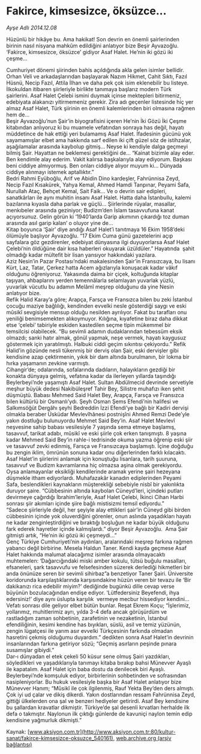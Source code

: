 # Fakirce, kimsesizce, öksüzce...

*Ayşe Adlı 2014.12.08*

<div class="pNewsDetailMainContent" itemprop="articleBody">
 <p>
  Hüzünlü bir hikâye bu. Ama hakikat! Son devrin en önemli şairlerinden birinin nasıl nisyana mahkûm edildiğini anlatıyor bize Beşir Ayvazoğlu. ‘Fakirce, kimsesizce, öksüzce’ gidiyor Asaf Halet. He’nin iki gözü iki çeşme…
 </p>
 <p>
  Cumhuriyet dönemi şiirinden bahis açıldığında akla gelen isimler bellidir. Orhan Veli ve arkadaşlarından başlayarak Nazım Hikmet, Cahit Sıktı, Fazıl Hüsnü, Necip Fazıl, Attila İlhan ve daha pek çok isim eklenebilir bu listeye. İlkokuldan itibaren şiirleriyle birlikte tanımaya başlarız modern Türk şairlerini. Asaf Halet Çelebi ismini duymak içinse mektepleri bitirmeniz, edebiyata alakanızı yitirmemeniz gerekir. Zira adı geçenler listesinde hiç yer almaz Asaf Halet, Türk şiirinin en önemli kalemlerinden biri olmasına rağmen hem de…
  <br/>
  Beşir Ayvazoğlu’nun Şair’in biyografisini içeren He’nin İki Gözü İki Çeşme kitabından anlıyoruz ki bu muamele vefatından sonraya has değil, hayatı müddetince de hak ettiği yeri bulamamış Asaf Halet. İfadesinin gücünü yok sayamamışlar elbet ama hakkında sarf edilen iki çift güzel söz de istihzalar, aşağılamalar arasında kaybolup gitmiş… Neyse ki kendiyle dalga geçmeyi bilmiş Şair. Hayattan ne beklemesi gerektiğini de… “Kainat bizimle alay eder. Ben kendimle alay ederim. Vakit kalırsa başkalarıyla alay ediyorum. Başkası beni ciddiye almıyormuş. Ben onları ciddiye alıyor muyum ki… Dünyada ciddiye alınmayı istemek aptallıktır.”
  <br/>
  Bedri Rahmi Eyüboğlu, Arif ve Abidin Dino kardeşler, Fahrünnisa Zeyd, Necip Fazıl Kısakürek, Yahya Kemal, Ahmed Hamdi Tanpınar, Peyami Safa, Nurullah Ataç, Behçet Kemal, Sait Faik… Ve o devrin sair edipleri, sanatkârları ile aynı muhitin insanı Asaf Halet. Hatta daha İstanbullu, kalemi bazılarına kıyasla daha parlak ve güçlü… Şiirlerinde rüyalar, masallar, menkıbeler arasında geziniyor; Budizm’den İslam tasavvufuna kanat açıyorsunuz. Gelin görün ki ‘1940’larda Garip akımının çıkardığı toz duman arasında asıl garip kalan’ o oluyor yine de…
  <br/>
  Kitap boyunca ‘Şair’ diye andığı Asaf Halet’i tanıtmaya 16 Ekim 1958’deki ölümüyle başlıyor Ayvazoğlu. “17 Ekim Cuma günü gazetelerini açıp sayfalara göz gezdirenler, edebiyat dünyasına ilgi duyuyorlarsa Asaf Halet Çelebi’nin öldüğüne dair kısa haberleri okuyarak üzüldüler.” Hayatında  şahit olmadığı kadar mültefit bir lisan yansıyor hakkındaki yazılara.
  <br/>
  Aziz Nesin’in Pazar Postası’ndaki makalesinden Şair’in Fransızcaya, bu lisanı Kürt, Laz, Tatar, Çerkez hatta Acem ağızlarıyla konuşacak kadar vâkıf olduğunu öğreniyoruz. Yakasında daima bir çiçek, koltuğunda kitaplar taşıyan, ahbaplarını yerden temennâlarla selamlayan yuvarlak yüzlü, yuvarlak vücutlu bu adamın Melâmî meşrep olduğunu da yine Nesin anlatıyor bize.
  <br/>
  Refik Halid Karay’a göre; Arapça, Farsça ve Fransızca bilen bu zeki İstanbul çocuğu maziye bağlılığı, kendinden evvelki nesle gösterdiği saygı ve eski mûsikî sevgisiyle mensup olduğu nesilden ayrılıyor. Fakat bu tarafları onu yeniliği benimsemekten alıkoymuyor. Kılığına, kıyafetine biraz daha dikkat etse ‘çelebi’ tabiriyle eskiden kastedilen seçme tipin mükemmel bir temsilcisi olabilecek. “Bu sevimli adamın dudaklarından tebessüm eksik olmazdı; sanki hatır almak, gönül yapmak, neşe vermek, hayatı kaygusuz göstermek için yaratılmıştı. Halbuki ciddi geçim sıkıntısı çekiyordu.” Refik Halid’in gözünde nesli tükenmiş bir derviş olan Şair, eski dervişler gibi kendisine azap çektirmenin, yıkık bir dam altında burulmanın, bir lokma bir hırka yaşamanın zevkine varmıştı.
  <br/>
  Cihangir’de; odalarında, sofalarında dadıların, halayıkların gezdiği bir konakta dünyaya gelmiş, vefatına kadar da ilerleyen yıllarda taşındığı Beylerbeyi’nde yaşamıştı Asaf Halet. Sultan Abdülmecid devrinde servetiyle meşhur büyük dedesi Nakibüleşref Tahir Bey, Silistre muhafızı iken şehit düşmüştü. Babası Mehmed Said Halet Bey, Arapça, Farsça ve Fransızca bilen kültürlü bir Osmanlı’ydı. Şeyh Osman Şems Efendi’nin halifesi ve Salkımsöğüt Dergâhı şeyhi Bedreddin İzzi Efendi’ye bağlı bir Kadiri dervişi olmakla beraber Üsküdar Mevlevîhânesi postnişîni Ahmed Remzi Dede’yle yakın dostluğu bulunuyordu Mehmet Said Bey’in. Asaf Halet Mevlevî neşvesine sahip babası vesilesiyle 7 yaşında sema etmeye başlamış, tasavvuf, tarikat adabı, mûsikî ve eski şiirle çok erken tanışmıştı. 8 yaşına kadar Mehmed Said Bey’in rahle-i tedrisinde okuma yazma öğrenip eski şiir ve tasavvuf zevki edinmiş, Farsça ve Fransızcaya başlamıştı. İçine doğduğu bu zengin iklim, ömrünün sonuna kadar onu diğerlerinden farklı kılacaktı.
  <br/>
  Asaf Halet’in şiirlerini anlamak için konuştuğu lisanlara, tarih şuuruna, tasavvuf ve Budizm kavramlarına hiç olmazsa aşina olmak gerekiyordu. Oysa anlamayanlar eksikliği kendilerinde aramak yerine şairi hezeyana düşmekle itham ediyorlardı. Muhafazakâr kanadın ediplerinden Peyami Safa, beslendikleri kaynakların müşterekliği sebebiyle nisbî bir yakınlıkta duruyor şaire. “Cübbesinin altında kaybolan Cüneyd’leri, içindeki putları devirmeye çağırdığı İbrahim’leriyle, Asaf Halet Çelebi, İkinci Cihan Harbi sonrası şiir akımları içinde şiire bağlı mistisizmi temsil ediyordu.”
  <br/>
  “Sadece şiirleriyle değil, her şeyiyle alay ettikleri şair’in Cüneyd gibi birden cübbesinin içinde yok oluverdiğini görenler, onun aslında yaşadıkları hayatı ne kadar zenginleştirdiğini ve bıraktığı boşluğun ne kadar büyük olduğunu fark ederek hayretler içinde kalmışlardı.” diyor Beşir Ayvazoğlu.  Ama Şair gitmişti artık, “He’nin iki gözü iki çeşmeydi…”
  <br/>
  Genç Türkiye Cumhuriyeti’nin aydınları, aralarındaki meşrep farkına rağmen yabancı değil birbirine. Mesela Haldun Taner. Kendi kayda geçmese Asaf Halet hakkında malumat alacağımız isimler arasında olmayacaktı muhtemelen: ‘Dağarcığındaki miski amber kokulu, tütsü buğulu masalları, efsaneleri, şark tasavvufu ve felsefesinden süzerek derlediği hikmetleri bir anda önünüze seren bir sevimli sihirbaz”a benzetiyor Taner Şairi. Üniversite koridorunda karşılaştıklarında karşısındakine hüzün veren bir tevazu ile ‘Bir dakikanızı rica edebilir miyim?’ dediğinde bugünkü dille cevap verse büyünün bozulacağından endişe ediyor. ‘Lütfedersiniz Beyefendi, ihya edersiniz!’ diye aynı üslupta karşılık  vermeye mecbur hissediyor kendini…
  <br/>
  Vefatı sonrası dile geliyor elbet bütün bunlar. Reşat Ekrem Koçu; “İşlerimiz, yollarımız, muhitlerimiz ayrı, yılda 3-4 defa ancak görüşürdüm ve rastladığım zaman sohbetinin, zarafetinin ve nezaketinin, İstanbul efendiliğinin, kesimi kendine has bıyıkları, süslü, asil ve temiz yüzünün, zengin lügatçesi ile yarım asır evvelki Türkçesinin farkında olmadan hasretini çekmiş olduğumu duyardım.” dedikten sonra Asaf Halet’in devrinin insanlarından farkına getiriyor sözü; “Geçmiş asırların peşinde pınara susamışlar gibiydi.”
  <br/>
  Dar-ı dünyadan el etek çekeli 50 küsur sene olmuş Şairi yazdıkları, söyledikleri ve yaşadıklarıyla tanımayı kitaba bırakıp bahsi Münevver Ayaşlı ile kapatalım. Asaf Halet için baba dostu da denilecek biri Ayaşlı. Beylerbeyi’nde komşuluk ediyor, birbirlerinin sohbetinden ve sofrasından nasipleniyorlar. Bu hukuk vesilesiyle başka bir Asaf Halet anlatıyor bize Münevver Hanım; “Mûsikî ile çok ilgilenmiş, Rauf Yekta Bey’den ders almıştı. Çok iyi ud çalar ve dikiş dikerdi. Yakın dostlarından ressam Fahrünnisa Zeyd, gittiği ülkelerden ona şal ve benzeri hediyeler getirirdi. Asaf Bey kendisine bu şallardan kravatlar dikmiştir. Türkiye’de şal desenli krvatları herhalde ilk defa o takmıştır. Naylonun ilk çıktığı günlerde de kavuniçi naylon temin edip kendisine yağmurluk dikmişti.”
 </p>
</div>


Kaynak: [www.aksiyon.com.tr](http://www.aksiyon.com.tr:80/kultur-sanat/fakirce-kimsesizce-oksuzce_540161), [web.archive.org (arşiv bağlantısı)](http://web.archive.org/web/20150102074340/http://www.aksiyon.com.tr:80/kultur-sanat/fakirce-kimsesizce-oksuzce_540161)
